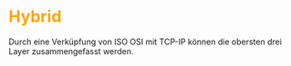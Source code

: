 # <font color = "orange">Hybrid</font>
Durch eine Verküpfung von ISO OSI mit TCP-IP können die obersten drei Layer zusammengefasst werden.